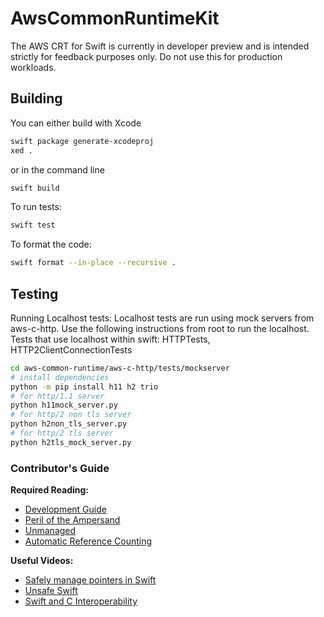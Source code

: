 # AwsCommonRuntimeKit
The AWS CRT for Swift is currently in developer preview and is intended strictly for feedback purposes only.
Do not use this for production workloads.

## Building

You can either build with Xcode
```sh
swift package generate-xcodeproj
xed .
```
or in the command line

```sh
swift build
```
To run tests:

```sh
swift test
```

To format the code:
```sh
swift format --in-place --recursive .
```

## Testing

Running Localhost tests:
Localhost tests are run using mock servers from aws-c-http. Use the following instructions from root to run the localhost.
Tests that use localhost within swift: HTTPTests, HTTP2ClientConnectionTests

```sh
cd aws-common-runtime/aws-c-http/tests/mockserver
# install dependencies
python -m pip install h11 h2 trio
# for http/1.1 server
python h11mock_server.py
# for http/2 non tls server
python h2non_tls_server.py
# for http/2 tls server
python h2tls_mock_server.py
```

### Contributor's Guide
**Required Reading:**
- [Development Guide](docs/dev_guide.md)
- [Peril of the Ampersand](https://developer.apple.com/forums/thread/674633)
- [Unmanaged](https://www.mikeash.com/pyblog/friday-qa-2017-08-11-swiftunmanaged.html)
- [Automatic Reference Counting](https://docs.swift.org/swift-book/LanguageGuide/AutomaticReferenceCounting.html)

**Useful Videos:**
- [Safely manage pointers in Swift](https://developer.apple.com/videos/play/wwdc2020/10167/)
- [Unsafe Swift](https://developer.apple.com/videos/play/wwdc2020/10648)
- [Swift and C Interoperability](https://youtu.be/0kim9mxBOA8)
